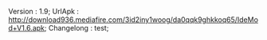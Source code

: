Version : 1.9;
UrlApk : http://download936.mediafire.com/3id2iny1woog/da0qqk9ghkkoq65/IdeMod+V1.6.apk;
Changelong : test;
